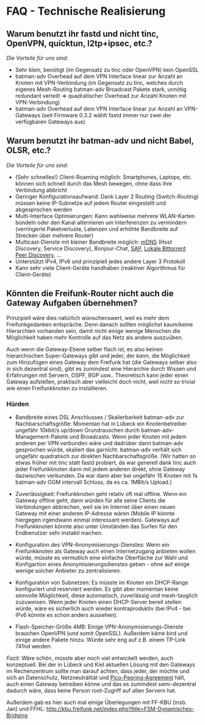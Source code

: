 # FAQ - Technische Realisierung

## Warum benutzt ihr fastd und nicht tinc, OpenVPN, quicktun, l2tp+ipsec, etc.?

_Die Vorteile für uns sind:_

* Sehr klein, benötigt (im Gegensatz zu tinc oder OpenVPN) kein OpenSSL
* batman-adv Overhead auf dem VPN Interface linear zur Anzahl an Knoten mit VPN-Verbindung
 (im Gegensatz zu tinc, welches durch eigenes Mesh-Routing batman-adv Broadcast Pakete stark, unnötig redundant verteilt => quadratischer Overhead zur Anzahl Knoten mit VPN-Verbindung)
* batman-adv Overhead auf dem VPN Interface linear zur Anzahl an VPN-Gateways (seit Firmware 0.3.2 wählt fastd immer nur zwei der verfügbaren Gateways aus)

## Warum benutzt ihr batman-adv und nicht Babel, OLSR, etc.?

_Die Vorteile für uns sind:_

* (Sehr schnelles!) Client-Roaming möglich: Smartphones, Laptops, etc. können sich schnell durch das Mesh bewegen, ohne dass ihre Verbindung abbricht
* Geringer Konfigurationsaufwand: Dank Layer 2 Routing (Switch-Routing) müssen keine IP-Subnetze auf jedem Router eingestellt und abgesprochen werden
* Multi-Interface Optimierungen: Kann wahlweise mehrere WLAN-Karten bündeln oder den Kanal alternieren um Interferenzen zu vermindern (verringerte Paketverluste, Latenzen und erhöhte Bandbreite auf Strecken über mehrere Router)
* Multicast-Dienste mit kleiner Bandbreite möglich: [mDNS](https://en.wikipedia.org/wiki/Multicast_DNS) (Host Discovery, Service Discovery), Bonjour-Chat, [SAP](http://wiki.videolan.org/SAP), [Lokale Bittorrent Peer Discovery](https://en.wikipedia.org/wiki/Local_Peer_Discovery), ...
* Unterstützt IPv4, IPv6 und prinzipiell jedes andere Layer 3 Protokoll
* Kann sehr viele Client-Geräte handhaben (reaktiver Algorithmus für Client-Geräte)

## Könnten die Freifunk-Router nicht auch die Gateway Aufgaben übernehmen?

Prinzipiell wäre dies natürlich wünschenswert, weil es mehr dem Freifunkgedanken entspräche. Denn danach sollten möglichst kaum/keine Hierarchien vorhanden sein, damit nicht einige wenige Menschen die Möglichkeit haben mehr Kontrolle auf das Netz als andere auszuüben.

Auch wenn die Gateway-Ebene selber flach ist, es also keinen hierarchischen Super-Gateways gibt und jeder, der *kann*, die Möglichkeit zum Hinzufügen eines Gateway dem Freifunk hat (die Gateways selber also in sich dezentral sind), gibt es zumindest eine Hierarchie durch Wissen und Erfahrungen mit Servern, OSPF, BGP usw.. Theoretisch kann jeder einen Gateway aufstellen, praktisch aber vielleicht doch nicht, weil nicht so trivial wie einen Freifunkknoten zu installieren.

### Hürden

* Bandbreite eines DSL Anschlusses / Skalierbarkeit batman-adv zur Nachbarschaftsgröße: Momentan hat in Lübeck ein Knotenbetreiber ungefähr 10kbit/s up/down Grundrauschen durch batman-adv-Management-Pakete und Broadcasts. Wenn jeder Knoten mit jedem anderen per VPN verbunden wäre und dadrüber dann batman-adv gesprochen würde, skaliert das garnicht. batman-adv verhält sich ungefähr quadratisch zur direkten Nachbarschaftsgröße. (Wir hatten so etwas früher mit tinc statt fastd probiert, da war generell dank tinc auch jeder Freifunkknoten dann mit jedem anderen direkt, ohne Gateway dazwischen verbunden. Da war dann aber bei ungefähr 15 Knoten mit 1s batman-adv OGM intervall Schluss, da es ca. 1MBit/s Upload.)

* Zuverlässigkeit: Freifunkknoten geht relativ oft mal offline. Wenn ein Gateway offline geht, dann würden für alle seine Clients die Verbindungen abbrechen, weil sie im Internet über einen neuen Gateway mit einer anderen IP-Adresse wären (Mobile IP könnte hiergegen irgendwann einmal interessant werden). Gateways auf Freifunkknoten könnte also unter Umständen das Surfen für den Endbenutzer sehr instabil machen.

* Konfiguration des VPN-Anonymisierungs-Dienstes: Wenn ein Freifunkknoten als Gateway auch einen Internetzugang anbieten wollen würde, müsste es vermutlich eine einfache Oberfläche zur Wahl und Konfigartion eines Anonymisierungsdienstes geben - ohne auf einige wenige solcher Anbieter zu zentralisieren.

* Konfiguration von Subnetzen: Es müsste im Knoten ein DHCP-Range konfiguriert und reserviert werden. Es gibt aber momentan keine sinnvolle Möglichkeit, diese automatisch, zuverlässig und mesh-tauglich zuzuweisen. Wenn jeder Knoten einen DHCP-Server bereit stellen würde, wäre es sicherlich auch wieder kontraproduktiv (bei IPv4 - bei IPv6 könnte es schon anders aussehen).

* Flash-Speicher-Größe 4MB: Einige VPN-Anonymisierungs-Dienste brauchen OpenVPN (und somit OpenSSL). Außerdem käme bird und einige andere Pakete hinzu. Würde sehr eng auf z.B. einem TP-Link 741nd werden.

_Fazit:_ Wäre schön, müsste aber noch viel entwickelt werden, auch konzeptuell. Bei der in Lübeck und Kiel aktuellen Lösung  mit den Gateways im Rechenzentrum sollte man darauf achten, dass jeder, der möchte und sich an Datenschutz, Netzneuträlität und [Pico-Peering-Agreement](http://www.picopeer.net/PPA-en.html) hält, auch einen Gateway betreiben könne und das es zumindest semi-dezentral dadurch wäre, dass keine Person root-Zugriff auf allen Servern hat.

Außerdem gab es hier auch mal einige Überlegungen mit FF-KBU (insb. Jan) und FFHL: http://kbu.freifunk.net/index.php?title=FSM-Dynamisches-Bridging

